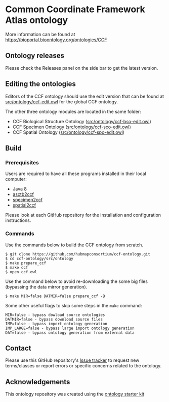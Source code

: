# Common Coordinate Framework Atlas ontology

More information can be found at https://bioportal.bioontology.org/ontologies/CCF

## Ontology releases

Please check the Releases panel on the side bar to get the latest version.

## Editing the ontologies

Editors of the CCF ontology should use the edit version that can be found at [src/ontology/ccf-edit.owl](src/ontology/ccf-edit.owl) for the global CCF ontology.

The other three ontology modules are located in the same folder:
* CCF Biological Structure Ontology ([src/ontology/ccf-bso-edit.owl](src/ontology/ccf-bso-edit.owl))
* CCF Specimen Ontology ([src/ontology/ccf-sco-edit.owl](src/ontology/ccf-sco-edit.owl))
* CCF Spatial Ontology ([src/ontology/ccf-spo-edit.owl](src/ontology/ccf-spo-edit.owl))

## Build

### Prerequisites

Users are required to have all these programs installed in their local computer:

- Java 8
- [asctb2ccf](https://github.com/hubmapconsortium/asctb2ccf)
- [specimen2ccf](https://github.com/hubmapconsortium/specimen2ccf)
- [spatial2ccf](https://github.com/hubmapconsortium/spatial2ccf)

Please look at each GitHub repository for the installation and configuration instructions.

### Commands

Use the commands below to build the CCF ontology from scratch.

```
$ git clone https://github.com/hubmapconsortium/ccf-ontology.git
$ cd ccf-ontology/src/ontology
$ make prepare_ccf
$ make ccf
$ open ccf.owl
```

Use the command below to avoid re-downloading the some big files (bypassing the data mirror generation).
```
$ make MIR=false DATMIR=false prepare_ccf -B
```

Some other useful flags to skip some steps in the `make` command:
```
MIR=false - bypass dowload source ontologies
DATMIR=false - bypass download source files
IMP=false - bypass import ontology generation
IMP_LARGE=false - bypass large import ontology generation
DAT=false - bypass ontology generation from external data
```

## Contact

Please use this GitHub repository's [Issue tracker](https://github.com/hubmapconsortium/ccf-ontology/issues) to request new terms/classes or report errors or specific concerns related to the ontology.

## Acknowledgements

This ontology repository was created using the [ontology starter kit](https://github.com/INCATools/ontology-starter-kit)
